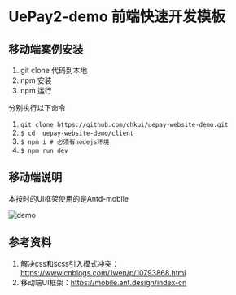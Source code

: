 # UePay2-demo 前端快速开发模板

## 移动端案例安装
1. git clone 代码到本地
2. npm 安装
3. npm 运行

分别执行以下命令
1. `git clone https://github.com/chkui/uepay-website-demo.git`
1. `$ cd  uepay-website-demo/client`
1. `$ npm i # 必须有nodejs环境`
1. `$ npm run dev`

## 移动端说明
本按时的UI框架使用的是Antd-mobile

![demo](http://file.mahoooo.com/res/file/uepay-website-demo-2019-05-07.png)

## 参考资料

1. 解决css和scss引入模式冲突：https://www.cnblogs.com/1wen/p/10793868.html
1. 移动端UI框架：https://mobile.ant.design/index-cn